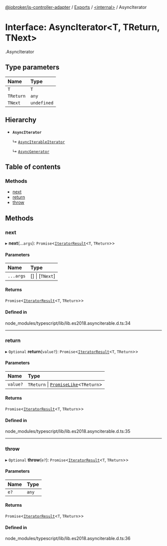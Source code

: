 [@iobroker/js-controller-adapter](../README.md) / [Exports](../modules.md) / [<internal\>](../modules/internal_.md) / AsyncIterator

# Interface: AsyncIterator<T, TReturn, TNext\>

[<internal>](../modules/internal_.md).AsyncIterator

## Type parameters

| Name | Type |
| :------ | :------ |
| `T` | `T` |
| `TReturn` | `any` |
| `TNext` | `undefined` |

## Hierarchy

- **`AsyncIterator`**

  ↳ [`AsyncIterableIterator`](internal_.AsyncIterableIterator.md)

  ↳ [`AsyncGenerator`](internal_.AsyncGenerator.md)

## Table of contents

### Methods

- [next](internal_.AsyncIterator.md#next)
- [return](internal_.AsyncIterator.md#return)
- [throw](internal_.AsyncIterator.md#throw)

## Methods

### next

▸ **next**(...`args`): `Promise`<[`IteratorResult`](../modules/internal_.md#iteratorresult)<`T`, `TReturn`\>\>

#### Parameters

| Name | Type |
| :------ | :------ |
| `...args` | [] \| [`TNext`] |

#### Returns

`Promise`<[`IteratorResult`](../modules/internal_.md#iteratorresult)<`T`, `TReturn`\>\>

#### Defined in

node_modules/typescript/lib/lib.es2018.asynciterable.d.ts:34

___

### return

▸ `Optional` **return**(`value?`): `Promise`<[`IteratorResult`](../modules/internal_.md#iteratorresult)<`T`, `TReturn`\>\>

#### Parameters

| Name | Type |
| :------ | :------ |
| `value?` | `TReturn` \| [`PromiseLike`](internal_.PromiseLike.md)<`TReturn`\> |

#### Returns

`Promise`<[`IteratorResult`](../modules/internal_.md#iteratorresult)<`T`, `TReturn`\>\>

#### Defined in

node_modules/typescript/lib/lib.es2018.asynciterable.d.ts:35

___

### throw

▸ `Optional` **throw**(`e?`): `Promise`<[`IteratorResult`](../modules/internal_.md#iteratorresult)<`T`, `TReturn`\>\>

#### Parameters

| Name | Type |
| :------ | :------ |
| `e?` | `any` |

#### Returns

`Promise`<[`IteratorResult`](../modules/internal_.md#iteratorresult)<`T`, `TReturn`\>\>

#### Defined in

node_modules/typescript/lib/lib.es2018.asynciterable.d.ts:36
